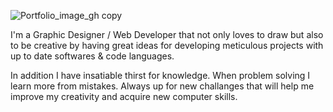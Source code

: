 ![Portfolio_image_gh copy](https://user-images.githubusercontent.com/57510946/118059078-41a73000-b355-11eb-854b-c8e096fab23d.jpg)

I'm a Graphic Designer / Web Developer that not only loves to draw but also to be creative by having great ideas for developing meticulous projects with up to date softwares & code languages.

In addition I have insatiable thirst for knowledge. When problem solving I learn more from mistakes. Always up for new challanges that will help me improve my creativity and acquire new computer skills.

<!--
**Reynaldo-AlvarezJr/Reynaldo-AlvarezJr** is a ✨ _special_ ✨ repository because its `README.md` (this file) appears on your GitHub profile.

Here are some ideas to get you started:

- 🔭 I’m currently working on ...
- 🌱 I’m currently learning ...
- 👯 I’m looking to collaborate on ...
- 🤔 I’m looking for help with ...
- 💬 Ask me about ...
- 📫 How to reach me: ...
- 😄 Pronouns: ...
- ⚡ Fun fact: ...
-->
